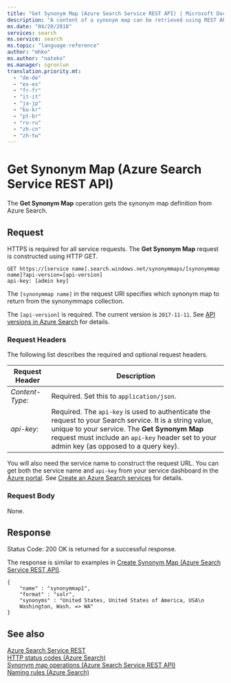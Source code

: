 ```yaml
---
title: "Get Synonym Map (Azure Search Service REST API) | Microsoft Docs"
description: "A content of a synonym map can be retrieved using REST API in Azure Search."
ms.date: "04/20/2018"
services: search
ms.service: search
ms.topic: "language-reference"
author: "mhko"
ms.author: "nateko"
ms.manager: cgronlun
translation.priority.mt:
  - "de-de"
  - "es-es"
  - "fr-fr"
  - "it-it"
  - "ja-jp"
  - "ko-kr"
  - "pt-br"
  - "ru-ru"
  - "zh-cn"
  - "zh-tw"
---
```

# Get Synonym Map (Azure Search Service REST API)

The **Get Synonym Map** operation gets the synonym map definition from Azure Search.  

## Request
  
HTTPS is required for all service requests. The **Get Synonym Map** request is constructed using HTTP GET.
```  
GET https://[service name].search.windows.net/synonymmaps/[synonymmap name]?api-version=[api-version]  
api-key: [admin key]  
```  

The `[synonymmap name]` in the request URI specifies which synonym map to return from the synonymmaps collection.  

The `[api-version]` is required. The current version is `2017-11-11`. See [API versions in Azure Search](https://docs.microsoft.com/azure/search/search-api-versions) for details.  

### Request Headers
The following list describes the required and optional request headers.  

|Request Header|Description|  
|--------------------|-----------------|  
|*Content-Type:*|Required. Set this to `application/json`.|  
|*api-key:*|Required. The `api-key` is used to authenticate the request to your Search service. It is a string value, unique to your service. The **Get Synonym Map** request must include an `api-key` header set to your admin key (as opposed to a query key).|  

You will also need the service name to construct the request URL. You can get both the service name and `api-key` from your service dashboard in the [Azure portal](https://portal.azure.com). See [Create an Azure Search services](https://azure.microsoft.com/documentation/articles/search-create-service-portal/) for details.  

### Request Body  
None.  

## Response  
 Status Code: 200 OK is returned for a successful response.  

 The response is similar to examples in [Create Synonym Map &#40;Azure Search Service REST API&#41;](create-synonym-map.md).  

```  
{   
    "name" : "synonymmap1",  
    "format" : "solr",  
    "synonyms" : "United States, United States of America, USA\n
    Washington, Wash. => WA"
}  

```  

## See also  
 [Azure Search Service REST](index.md)   
 [HTTP status codes &#40;Azure Search&#41;](http-status-codes.md)   
 [Synonym map operations &#40;Azure Search Service REST API&#41;](synonym-map-operations.md)   
 [Naming rules &#40;Azure Search&#41;](naming-rules.md)   
